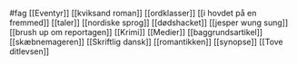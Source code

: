 #fag
[[Eventyr]]
[[kviksand roman]]
[[ordklasser]]
[[i hovdet på en fremmed]]
[[taler]]
[[nordiske sprog]]
[[dødshacket]]
[[jesper wung sung]]
[[brush up om reportagen]]
[[Krimi]]
[[Medier]]
[[baggrundsartikel]]
[[skæbnemageren]]
[[Skriftlig dansk]]
[[romantikken]]
[[synopse]]
[[Tove ditlevsen]]